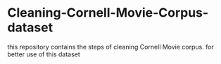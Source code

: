 # Cleaning-Cornell-Movie-Corpus-dataset
this repository contains the steps of cleaning Cornell Movie corpus.
for better use of this dataset
